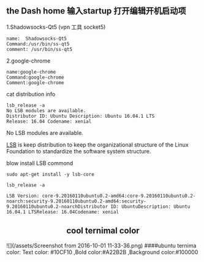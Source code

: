 ## the Dash home 输入startup 打开编辑开机启动项

1.Shadowsocks-Qt5 \(vpn 工具 socket5\)

```shell
name:  Shadowsocks-Qt5
Command:/usr/bin/ss-qt5
comment: /usr/bin/ss-qt5
```

2.google-chrome

```shell
name:google-chrome
Command:google-chrome
Comment:google-chrome
```

cat distribution info
```shell
lsb_release -a
No LSB modules are available. 
Distributor ID: Ubuntu Description: Ubuntu 16.04.1 LTS
Release: 16.04 Codename: xenial

```
No LSB modules are available.

[LSB](https://en.wikipedia.org/wiki/Linux_Standard_Base)
is keep distribution to keep 
the organizational structure of the Linux Foundation to standardize the software system structure.

blow install LSB commond
```shell
sudo apt-get install -y lsb-core

lsb_release -a

LSB Version: core-9.20160110ubuntu0.2-amd64:core-9.20160110ubuntu0.2-noarch:security-9.20160110ubuntu0.2-amd64:security-9.20160110ubuntu0.2-noarchDistributor ID: UbuntuDescription: Ubuntu 16.04.1 LTSRelease: 16.04Codename: xenial
```

## <center>cool ternimal color</center>


![](/assets/Screenshot from 2016-10-01 11-33-36.png)
####ubuntu ternima color: Text color: #10CF10 ,Bold color:#A22B2B ,Background color:#100000


